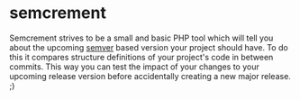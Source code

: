 
# semcrement

Semcrement strives to be a small and basic PHP tool which will tell you about the upcoming [semver](http://semver.org) based version your project should have.
To do this it compares structure definitions of your project's code in between commits.
This way you can test the impact of your changes to your upcoming release version before accidentally creating a new major release. ;)

